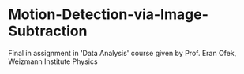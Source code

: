 # Motion-Detection-via-Image-Subtraction
Final in assignment in 'Data Analysis' course given by Prof. Eran Ofek, Weizmann Institute Physics
